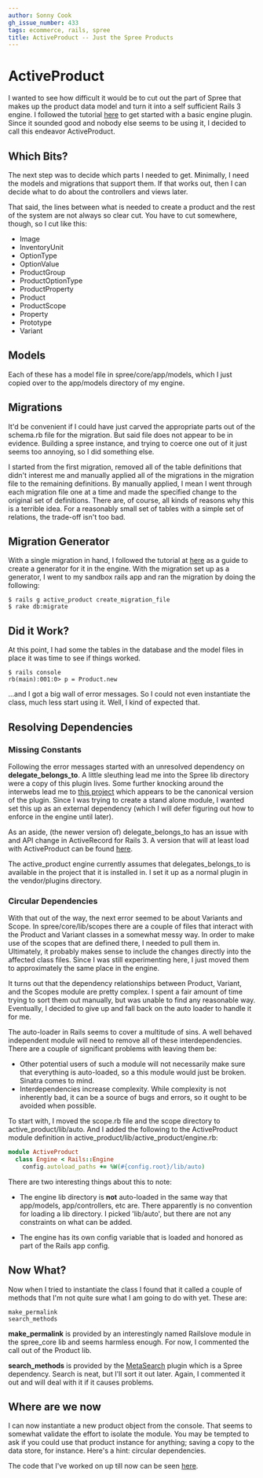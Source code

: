 ```yaml
---
author: Sonny Cook
gh_issue_number: 433
tags: ecommerce, rails, spree
title: ActiveProduct -- Just the Spree Products
---
```




# ActiveProduct

I wanted to see how difficult it would be to cut out the part of
Spree that makes up the product data model and turn it into a self
sufficient Rails 3 engine. I followed the tutorial [here](http://www.themodestrubyist.com/2010/03/05/rails-3-plugins---part-2---writing-an-engine/)
to get started with a basic engine plugin.  Since it sounded good and
nobody else seems to be using it, I decided to call this endeavor ActiveProduct.

## Which Bits?

The next step was to decide which parts I needed to get.  Minimally, I
need the models and migrations that support them.  If that works
out, then I can decide what to do about the controllers and views later.

That said, the lines between what is needed to create a product and
the rest of the system are not always so clear cut.  You have to cut
somewhere, though, so I cut like this:

- Image
- InventoryUnit
- OptionType
- OptionValue
- ProductGroup
- ProductOptionType
- ProductProperty
- Product
- ProductScope
- Property
- Prototype
- Variant

## Models

Each of these has a model file in spree/core/app/models, which I
just copied over to the app/models directory of my engine.

## Migrations

It'd be convenient if I could have just carved the appropriate parts out
of the schema.rb file for the migration.  But said file does not
appear to be in evidence.  Building a spree instance, and trying to
coerce one out of it just seems too annoying, so I did something else.

I started from the first migration, removed all of the table
definitions that didn't interest me and manually applied all of the
migrations in the migration file to the remaining definitions.  By
manually applied, I mean I went through each migration file one at a time
and made the specified change to the original set of definitions.  There
are, of course, all kinds of reasons why this is a terrible idea. For
a reasonably small set of tables with a simple set of relations, the
trade-off isn't too bad.

## Migration Generator

With a single migration in hand, I followed the tutorial at
[here](http://www.themodestrubyist.com/2010/03/16/rails-3-plugins---part-3---rake-tasks-generators-initializers-oh-my/)
as a guide to create a generator for it in the engine.  With
the migration set up as a generator, I went to my sandbox
rails app and ran the migration by doing the following:

```nohighlight
$ rails g active_product create_migration_file
$ rake db:migrate
```

## Did it Work?

At this point, I had some the tables in the database and the model files in
place it was time to see if things worked.

```nohighlight
$ rails console
rb(main):001:0> p = Product.new
```

...and I got a big wall of error messages.  So I could not even
instantiate the class, much less start using it.  Well, I kind of
expected that.

## Resolving Dependencies

### Missing Constants

Following the error messages started with an unresolved dependency
on **delegate_belongs_to**.  A little sleuthing lead me
into the Spree lib directory were a copy of this plugin lives.  Some
further knocking around the interwebs lead me to 
[this
project](https://github.com/faber/delegate_belongs_to) which appears to be the canonical version of the plugin.
Since I was trying to create a stand alone module, I wanted set this up as an external
dependency (which I will defer figuring out how to enforce in the
engine until later).

As an aside, (the newer version of) delegate_belongs_to has an
issue with and API change in ActiveRecord for Rails 3.  A version that
will at least load with ActiveProduct can be found
[here](https://github.com/sonny/delegate_belongs_to).

The active_product engine currently assumes that
delegates_belongs_to is available in the project that it is installed
in.  I set it up as a normal plugin in the vendor/plugins directory.

### Circular Dependencies

With that out of the way, the next error seemed to be about Variants
and Scope.  In spree/core/lib/scopes there are a couple of files that
interact with the Product and Variant classes in a somewhat messy
way.  In order to make use of the scopes that are defined there, I needed to
pull them in.  Ultimately, it probably makes sense to include the
changes directly into the affected class files.  Since I was
still experimenting here, I just moved them to approximately the
same place in the engine.

It turns out that the dependency relationships between Product,
Variant, and the Scopes module are pretty complex.  I spent a fair
amount of time trying to sort them out manually, but was unable to
find any reasonable way. Eventually, I decided to give up and fall back on
the auto loader to handle it for me.

The auto-loader in Rails seems to cover a multitude of sins.
A well behaved independent module will need to remove all of these
interdependencies. There are a couple of significant problems with leaving them be:

- Other potential users of such a module will not necessarily make
sure that everything is auto-loaded, so a this module would just be broken.
Sinatra comes to mind.
- Interdependencies increase complexity.  While complexity is not
inherently bad, it can be a source of bugs and errors, so it ought to
be avoided when possible.

To start with, I moved the scope.rb file and the scope directory
to active_product/lib/auto.  And I added the following to the
ActiveProduct module definition in active_product/lib/active_product/engine.rb:

```ruby
module ActiveProduct
  class Engine < Rails::Engine
    config.autoload_paths += %W(#{config.root}/lib/auto)

```

There are two interesting things about this to note:

- The engine lib directory is **not** auto-loaded in
the same way that app/models, app/controllers, etc are. There
apparently is no convention for loading a lib directory.  I picked
'lib/auto', but there are not any constraints on what can be added.

- The engine has its own config variable that is loaded and honored
as part of the Rails app config.

## Now What?

Now when I tried to instantiate the class I found that it called a
couple of methods that I'm not quite sure what I am going to do with
yet. These are:

```nohighlight
make_permalink
search_methods
```

**make_permalink** is provided by an interestingly
named Railslove module in the spree_core lib and seems harmless
enough.  For now, I commented the call out of the Product lib.

**search_methods** is provided by the
[MetaSearch](http://rdoc.info/github/ernie/meta_search/master/file/README.rdoc)
plugin which is a Spree dependency.  Search is neat, but I'll sort it
out later.  Again, I commented it out and will deal with it if it
causes problems.

## Where are we now

I can now instantiate a new product object from the console.  That
seems to somewhat validate the effort to isolate the module.  You may
be tempted to ask if you could use that product instance for anything;
saving a copy to the data store, for instance.  Here's a hint:
circular dependencies.

The code that I've worked on up till now can be seen [here](https://github.com/sonny/active_product/tree/blog_post_1).


